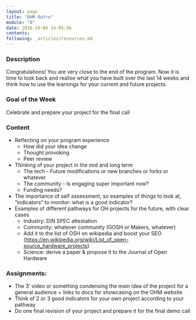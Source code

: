 ```yaml
---
layout: page
title: "OHM Outro"
module: "8"
date: 2016-10-06 14:05:56
contents:
following: _articles/resources.md
---
```

### Description
Congratulations! You are very close to the end of the program. Now it is time to look back and realise what you have built over the last 14 weeks and think how to use the learnings for your current and future projects.

### Goal of the Week
Celebrate and prepare your project for the final call

### Content
- Reflecting on your program experience
  - How did your idea change
  - Thought provoking
  - Peer review
- Thinking of your project in the mid and long term
  - The tech - Future modifications or new branches or forks or whatever
  - The community - Is engaging super important now?
  - Funding needs?
- The importance of self assessment, so examples of things to look at, “indicators” to monitor: what is a good indicator?
- Examples of different pathways for OH projects for the future, with clear cases
  - Industry: DIN SPEC attestation
  - Community: whatever community (GOSH or Makers, whatever)
  - Add it to the list of OSH on wikipedia and boost your SEO (https://en.wikipedia.org/wiki/List_of_open-source_hardware_projects)
  - Science: derive a paper & propose it to the Journal of Open Hardware

### Assignments:
- The 3’ video or something condensing the main idea of the project for a general audience + links to docs for showcasing on the OHM website
- Think of 2 or 3 good indicators for your own project according to your pathway
- Do one final revision of your project and prepare it for the final demo call

